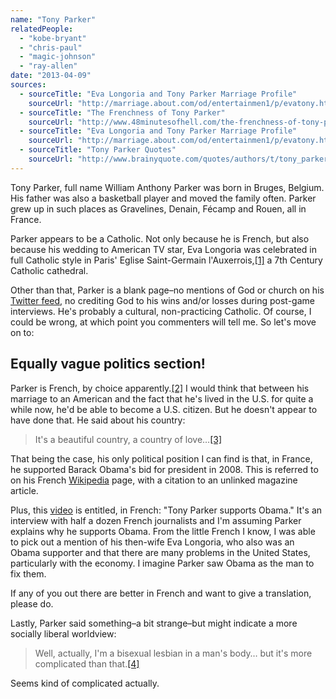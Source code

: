 ```yaml
---
name: "Tony Parker"
relatedPeople:
  - "kobe-bryant"
  - "chris-paul"
  - "magic-johnson"
  - "ray-allen"
date: "2013-04-09"
sources:
  - sourceTitle: "Eva Longoria and Tony Parker Marriage Profile"
    sourceUrl: "http://marriage.about.com/od/entertainmen1/p/evatony.htm"
  - sourceTitle: "The Frenchness of Tony Parker"
    sourceUrl: "http://www.48minutesofhell.com/the-frenchness-of-tony-parker"
  - sourceTitle: "Eva Longoria and Tony Parker Marriage Profile"
    sourceUrl: "http://marriage.about.com/od/entertainmen1/p/evatony.htm"
  - sourceTitle: "Tony Parker Quotes"
    sourceUrl: "http://www.brainyquote.com/quotes/authors/t/tony_parker.html?vm=l"
---
```


Tony Parker, full name William Anthony Parker was born in Bruges, Belgium. His father was also a basketball player and moved the family often. Parker grew up in such places as Gravelines, Denain, Fécamp and Rouen, all in France.

Parker appears to be a Catholic. Not only because he is French, but also because his wedding to American TV star, Eva Longoria was celebrated in full Catholic style in Paris' Eglise Saint-Germain l'Auxerrois,<a class="source-citation" href="http://marriage.about.com/od/entertainmen1/p/evatony.htm" title="Eva Longoria and Tony Parker Marriage Profile">[1]</a> a 7th Century Catholic cathedral.

Other than that, Parker is a blank page–no mentions of God or church on his [Twitter feed](https://twitter.com/tonyparker), no crediting God to his wins and/or losses during post-game interviews. He's probably a cultural, non-practicing Catholic. Of course, I could be wrong, at which point you commenters will tell me. So let's move on to:


## Equally vague politics section!

Parker is French, by choice apparently.<a class="source-citation" href="http://www.48minutesofhell.com/the-frenchness-of-tony-parker" title="The Frenchness of Tony Parker">[2]</a> I would think that between his marriage to an American and the fact that he's lived in the U.S. for quite a while now, he'd be able to become a U.S. citizen. But he doesn't appear to have done that. He said about his country:

>It's a beautiful country, a country of love…<a class="source-citation" href="http://marriage.about.com/od/entertainmen1/p/evatony.htm" title="Eva Longoria and Tony Parker Marriage Profile">[3]</a>

That being the case, his only political position I can find is that, in France, he supported Barack Obama's bid for president in 2008. This is referred to on his French [Wikipedia](http://fr.wikipedia.org/wiki/Tony_Parker#Poker) page, with a citation to an unlinked magazine article.

Plus, this [video](http://www.youtube.com/watch?v=VBcfOh1JTBY) is entitled, in French: "Tony Parker supports Obama." It's an interview with half a dozen French journalists and I'm assuming Parker explains why he supports Obama. From the little French I know, I was able to pick out a mention of his then-wife Eva Longoria, who also was an Obama supporter and that there are many problems in the United States, particularly with the economy. I imagine Parker saw Obama as the man to fix them.

If any of you out there are better in French and want to give a translation, please do.

Lastly, Parker said something–a bit strange–but might indicate a more socially liberal worldview:

>Well, actually, I'm a bisexual lesbian in a man's body… but it's more complicated than that.<a class="source-citation" href="http://www.brainyquote.com/quotes/authors/t/tony_parker.html?vm=l" title="Tony Parker Quotes">[4]</a>

Seems kind of complicated actually.